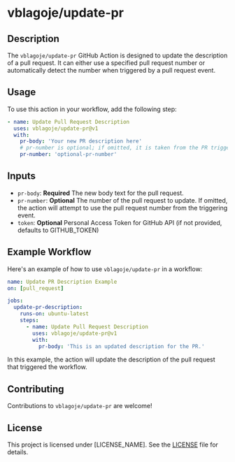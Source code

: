 # vblagoje/update-pr

## Description
The `vblagoje/update-pr` GitHub Action is designed to update the description of a pull request. It can either use a specified pull request number or automatically detect the number when triggered by a pull request event.

## Usage
To use this action in your workflow, add the following step:

```yaml
- name: Update Pull Request Description
  uses: vblagoje/update-pr@v1
  with:
    pr-body: 'Your new PR description here'
    # pr-number is optional; if omitted, it is taken from the PR triggering the workflow
    pr-number: 'optional-pr-number'
```

## Inputs
- `pr-body`: **Required** The new body text for the pull request.
- `pr-number`: **Optional** The number of the pull request to update. If omitted, the action will attempt to use the pull request number from the triggering event.
- `token`: **Optional** Personal Access Token for GitHub API (if not provided, defaults to GITHUB_TOKEN)

## Example Workflow
Here's an example of how to use `vblagoje/update-pr` in a workflow:

```yaml
name: Update PR Description Example
on: [pull_request]

jobs:
  update-pr-description:
    runs-on: ubuntu-latest
    steps:
      - name: Update Pull Request Description
        uses: vblagoje/update-pr@v1
        with:
          pr-body: 'This is an updated description for the PR.'
```

In this example, the action will update the description of the pull request that triggered the workflow.

## Contributing
Contributions to `vblagoje/update-pr` are welcome! 

## License
This project is licensed under [LICENSE_NAME]. See the [LICENSE](LICENSE) file for details.

